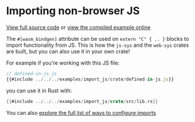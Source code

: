 # Importing non-browser JS

[View full source code][code] or [view the compiled example online][online]

[online]: https://rustwasm.github.io/wasm-bindgen/exbuild/import_js/
[code]: https://github.com/rustwasm/wasm-bindgen/tree/master/examples/import_js

The `#[wasm_bindgen]` attribute can be used on `extern "C" { .. }` blocks to import
functionality from JS. This is how the `js-sys` and the `web-sys` crates are
built, but you can also use it in your own crate!

For example if you're working with this JS file:

```js
// defined-in-js.js
{{#include ../../../examples/import_js/crate/defined-in-js.js}}
```

you can use it in Rust with:

```rust
{{#include ../../../examples/import_js/crate/src/lib.rs}}
```

You can also [explore the full list of ways to configure imports][attr]

[attr]: ../reference/attributes/on-js-imports/index.html
